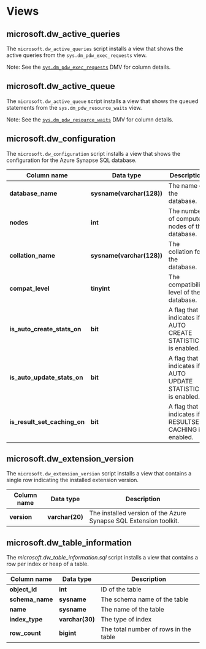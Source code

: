 # Views

## microsoft.dw_active_queries
The `microsoft.dw_active_queries` script installs a view that shows the active queries from the `sys.dm_pdw_exec_requests` view.

Note: See the [`sys.dm_pdw_exec_requests`](https://docs.microsoft.com/sql/relational-databases/system-dynamic-management-views/sys-dm-pdw-exec-requests-transact-sql) DMV for column details.

## microsoft.dw_active_queue
The `microsoft.dw_active_queue` script installs a view that shows the queued statements from the `sys.dm_pdw_resource_waits` view.

Note: See the [`sys.dm_pdw_resource_waits`](https://docs.microsoft.com/sql/relational-databases/system-dynamic-management-views/sys-dm-pdw-resource-waits-transact-sql) DMV for column details.

## microsoft.dw_configuration
The `microsoft.dw_configuration` script installs a view that shows the configuration for the Azure Synapse SQL database.

| Column name | Data type | Description |
| -           | -         | -           |
| **database_name** | **sysname(varchar(128))** | The name of the database. |
| **nodes** | **int** | The number of compute nodes of the database. |
| **collation_name** | **sysname(varchar(128))** | The collation for the database.|
| **compat_level** | **tinyint** | The compatibility level of the database. |
| **is_auto_create_stats_on** | **bit** | A flag that indicates if AUTO CREATE STATISTICS is enabled. |
| **is_auto_update_stats_on** | **bit** | A flag that indicates if AUTO UPDATE STATISTICS is enabled. |
| **is_result_set_caching_on** | **bit** | A flag that indicates if RESULTSET CACHING is enabled.|

## microsoft.dw_extension_version
The `microsoft.dw_extension_version` script installs a view that contains a single row indicating the installed extension version.

| Column name | Data type | Description |
| -           | -         | -           |
| **version** | **varchar(20)** | The installed version of the Azure Synapse SQL Extension toolkit. |

## microsoft.dw_table_information
The *microsoft.dw_table_information.sql* script installs a view that contains a row per index or heap of a table.

| Column name | Data type | Description |
| -           | -         | -           |
| **object_id** | **int** | ID of the table |
| **schema_name** | **sysname** | The schema name of the table |
| **name** | **sysname** | The name of the table |
| **index_type** | **varchar(30)** | The type of index |
| **row_count** | **bigint** | The total number of rows in the table |

